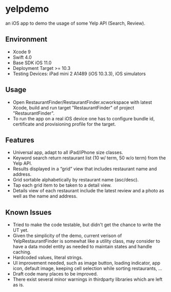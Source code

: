 # yelpdemo
an iOS app to demo the usage of some Yelp API (Search, Review).

## Environment
- Xcode 9
- Swift 4.0
- Base SDK iOS 11.0
- Deployment Target >= 10.3
- Testing Devices: iPad mini 2 A1489 (iOS 10.3.3), iOS simulators

## Usage
- Open RestaurantFinder/RestaurantFinder.xcworkspace with latest Xcode, build and run target "RestaurantFinder" of project "RestaurantFinder".
- To run the app on a real iOS device one has to configure bundle id, certificate and provisioning profile for the target.

## Features
- Universal app, adapt to all iPad/iPhone size classes.
- Keyword search return restaurant list (10 w/ term, 50 w/o term) from the Yelp API.
- Results displayed in a “grid” view that includes restaurant name and address.
- Grid sortable alphabetically by restaurant name (asc/desc).
- Tap each grid item to be taken to a detail view.
- Details view of each restaurant include the latest review and a photo as well as the name and address.

## Known Issues
- Tried to make the code testable, but didn't get the chance to write the UT yet.
- Given the simplicity of the demo, current verison of YelpRestaurantFinder is somewhat like a utility class, may consider to have a data model entity as needed to maintain states and handle caching.
- Hardcoded values, literal strings.
- UI improvement needed, such as image button, loading indicator, app icon, default image, keeping cell selection while sorting restaurants, ...
- Draft code many places to be improved.
- There exist several minor warnings in thirdparty libraries which are left as is.
